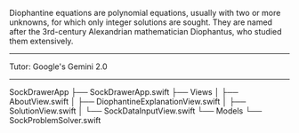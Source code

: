 Diophantine equations are polynomial equations, usually with two or more unknowns, for which only integer solutions are sought. They are named after the 3rd-century Alexandrian mathematician Diophantus, who studied them extensively.

- - - -

Tutor: Google's Gemini 2.0

- - - -

SockDrawerApp
├── SockDrawerApp.swift
├── Views
│   ├── AboutView.swift
│   ├── DiophantineExplanationView.swift
│   ├── SolutionView.swift
│   └── SockDataInputView.swift
└── Models
    └── SockProblemSolver.swift
